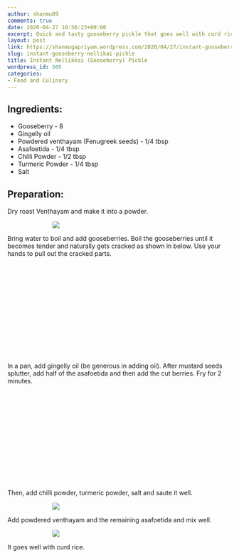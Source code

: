 ```yaml
---
author: shanmu09
comments: true
date: 2020-04-27 10:56:23+00:00
excerpt: Quick and tasty gooseberry pickle that goes well with curd rice.
layout: post
link: https://shanmugapriyam.wordpress.com/2020/04/27/instant-gooseberry-nellikai-pickle/
slug: instant-gooseberry-nellikai-pickle
title: Instant Nellikkai (Gooseberry) Pickle
wordpress_id: 505
categories:
- Food and Culinary
---
```

<style>
.square {
    float:left;
    width: 32%;
    border-radius:5%;
    padding-bottom : 40%; /* = width for a 1:1 aspect ratio */
    margin:0.5%;
    background-position:center center;
    background-repeat:no-repeat;
    background-size:cover; /* you change this to "contain" if you don't want the images to be cropped */
}
	
#break {
    clear:both;
}

.img_1{background-image:url('https://shanmugapriyam.files.wordpress.com/2020/04/00000img_00000_burst20200424072532918_cover.jpg');}
.img_2{background-image:url('https://shanmugapriyam.files.wordpress.com/2020/04/00100lrportrait_00100_burst20200424073217559_cover-1.jpg');}
.img_3{background-image:url('https://shanmugapriyam.files.wordpress.com/2020/04/00100lrportrait_00100_burst20200424120355230_cover-1.jpg');}
.img_4{background-image:url('https://shanmugapriyam.files.wordpress.com/2020/04/00100lrportrait_00100_burst20200424120753069_cover.jpg');}
.img_5{background-image:url('https://shanmugapriyam.files.wordpress.com/2020/04/00100lrportrait_00100_burst20200424121402366_cover-1.jpg');}
.img_6{background-image:url('https://shanmugapriyam.files.wordpress.com/2020/04/00100lrportrait_00100_burst20200424121446433_cover-1.jpg');}




.resize_fit_center {
    max-width:60%;
    max-height:60%;
    vertical-align: middle;
    display: block;
    margin-left: auto;
    margin-right: auto;
    border-radius:5%;
}

.center {
  margin: auto;
  width: 60%;
}
</style>















## Ingredients:







  * Gooseberry - 8
  * Gingelly oil 
  * Powdered venthayam (Fenugreek seeds) - 1/4 tbsp
  * Asafoetida - 1/4 tbsp
  * Chilli Powder - 1/2 tbsp
  * Turmeric Powder - 1/4 tbsp
  * Salt






## Preparation:







Dry roast Venthayam and make it into a powder.



<div>
	<img src="https://shanmugapriyam.files.wordpress.com/2020/04/00100lrportrait_00100_burst20200424115825159_cover-1.jpg?w=1024"  class="resize_fit_center"/>
</div>
<p/>







Bring water to boil and add gooseberries. Boil the gooseberries until it becomes tender and naturally gets cracked as shown in below. Use your hands to pull out the cracked parts. 



<div class="square img_1">
</div>
<div class="square img_2">
</div>
<div class="square img_3">
</div>
<div id="break"> </div>
<p/>











In a pan, add gingelly oil (be generous in adding oil). After mustard seeds splutter, add half of the asafoetida and then add the cut berries. Fry for 2 minutes.





<div class="square img_4">
</div>
<div class="square img_5">
</div>
<div class="square img_6">
</div>
<div id="break"> </div>
<p/>









Then, add chilli powder, turmeric powder, salt and saute it well.



<div>
	<img src="https://shanmugapriyam.files.wordpress.com/2020/04/00000img_00000_burst20200424121800242_cover.jpg?w=1024"  class="resize_fit_center"/>
</div>
<p/>







Add powdered venthayam and the remaining asafoetida and mix well. 



<div>
	<img src="https://shanmugapriyam.files.wordpress.com/2020/04/00000img_00000_burst20200424123319864_cover.jpg?w=1024"  class="resize_fit_center"/>
</div>
<p/>







It goes well with curd rice.



